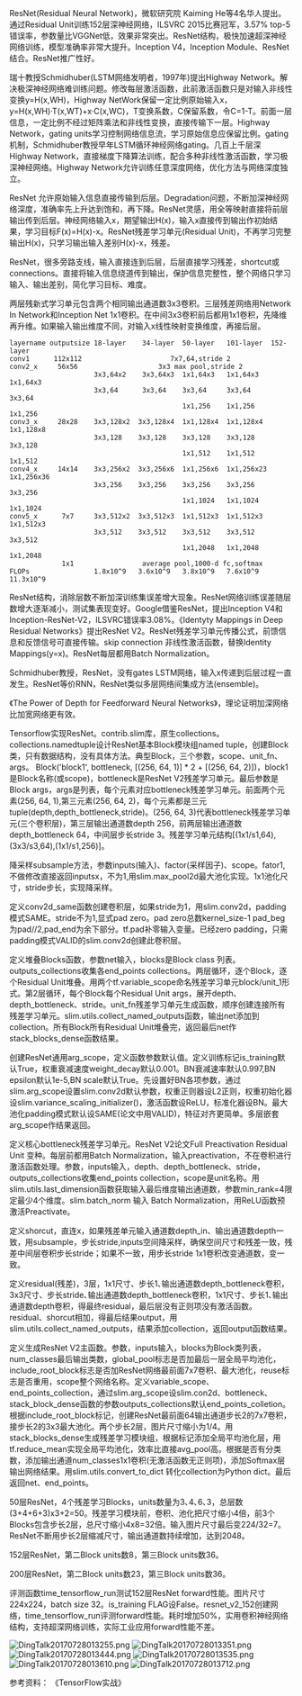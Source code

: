 ResNet(Residual Neural Network)，微软研究院 Kaiming He等4名华人提出。通过Residual Unit训练152层深神经网络，ILSVRC 2015比赛冠军，3.57% top-5错误率，参数量比VGGNet低，效果非常突出。ResNet结构，极快加速超深神经网络训练，模型准确率非常大提升。Inception V4，Inception Module、ResNet结合。ResNet推广性好。

瑞十教授Schmidhuber(LSTM网络发明者，1997年)提出Highway Network。解决极深神经网络难训练问题。修改每层激活函数，此前激活函数只是对输入非线性变换y=H(x,WH)，Highway NetWork保留一定比例原始输入x，y=H(x,WH)·T(x,WT)+x·C(x,WC)，T变换系数，C保留系数，令C=1-T。前面一层信息，一定比例不经过矩阵乘法和非线性变换，直接传输下一层。Highway Network，gating units学习控制网络信息流，学习原始信息应保留比例。gating机制，Schmidhuber教授早年LSTM循环神经网络gating。几百上千层深Highway Network，直接梯度下降算法训练，配合多种非线性激活函数，学习极深神经网络。Highway Network允许训练任意深度网络，优化方法与网络深度独立。

ResNet 允许原始输入信息直接传输到后层。Degradation问题，不断加深神经网络深度，准确率先上升达到饱和，再下降。ResNet灵感，用全等映射直接将前层输出传到后层。神经网络输入x，期望输出H(x)，输入x直接传到输出作初始结果，学习目标F(x)=H(x)-x。ResNet残差学习单元(Residual Unit)，不再学习完整输出H(x)，只学习输出输入差别H(x)-x，残差。

ResNet，很多旁路支线，输入直接连到后层，后层直接学习残差，shortcut或connections。直接将输入信息绕道传到输出，保护信息完整性，整个网络只学习输入、输出差别，简化学习目标、难度。

两层残新式学习单元包含两个相同输出通道数3x3卷积。三层残差网络用Network In Network和Inception Net 1x1卷积。在中间3x3卷积前后都用1x1卷积，先降维再升维。如果输入输出维度不同，对输入x线性映射变换维度，再接后层。

    layername outputsize 18-layer    34-layer  50-layer   101-layer  152-layer
    conv1      112x112                      7x7,64,stride 2
    conv2_x     56x56                    3x3 max pool,stride 2
                         3x3,64x2    3x3,64x3  1x1,64x3   1x1,64x3   1x1,64x3
                         3x3,64      3x3,64    3x3,64     3x3,64     3x3,64
                                               1x1,256    1x1,256    1x1,256
    conv3_x     28x28    3x3,128x2  3x3,128x4  1x1,128x4  1x1,128x4  1x1,128x8
                         3x3,128    3x3,128    3x3,128    3x3,128    3x3,128
                                               1x1,512    1x1,512    1x1,512
    conv4_x     14x14    3x3,256x2  3x3,256x6  1x1,256x6  1x1,256x23 1x1,256x36
                         3x3,256    3x3,256    3x3,256    3x3,256    3x3,256
                                               1x1,1024   1x1,1024   1x1,1024
    conv5_x      7x7     3x3,512x2  3x3,512x3  1x1,512x3  1x1,512x3  1x1,512x3
                         3x3,512    3x3,512    3x3,512    3x3,512    3x3,512
                                               1x1,2048   1x1,2048   1x1,2048
                 1x1                 average pool,1000-d fc,softmax
    FLOPs                1.8x10^9   3.6x10^9   3.8x10^9   7.6x10^9   11.3x10^9

ResNet结构，消除层数不断加深训练集误差增大现象。ResNet网络训练误差随层数增大逐渐减小，测试集表现变好。Google借鉴ResNet，提出Inception V4和Inception-ResNet-V2，ILSVRC错误率3.08%。《Identyty Mappings in Deep Residual Networks》提出ResNet V2。ResNet残差学习单元传播公式，前馈信息和反馈信号可直接传输。skip connection 非线性激活函数，替换Identity Mappings(y=x)。ResNet每层都用Batch Normalization。

Schmidhuber教授，ResNet，没有gates LSTM网络，输入x传递到后层过程一直发生。ResNet等价RNN，ResNet类似多层网络间集成方法(ensemble)。

《The Power of Depth for Feedforward Neural Networks》，理论证明加深网络比加宽网络更有效。

Tensorflow实现ResNet。contrib.slim库，原生collections。collections.namedtuple设计ResNet基本Block模块组named tuple，创建Block类，只有数据结构，没有具体方法。典型Block，三个参数，scope、unit_fn、args。
Block('block1', bottleneck, [(256, 64, 1)] * 2 + [(256, 64, 2)])，block1是Block名称(或scope)，bottleneck是ResNet V2残差学习单元。最后参数是Block args，args是列表，每个元素对应bottleneck残差学习单元。前面两个元素(256, 64, 1),第三元素(256, 64, 2)，每个元素都是三元tuple(depth,depth_bottleneck,stride)。(256, 64, 3)代表bottleneck残差学习单元(三个卷积层)，第三层输出通道数depth 256，前两层输出通道数depth_bottleneck 64，中间层步长stride 3。残差学习单元结构[(1x1/s1,64),(3x3/s3,64),(1x1/s1,256)]。

降采样subsample方法，参数inputs(输入)、factor(采样因子)、scope。fator1,不做修改直接返回inputsx，不为1,用slim.max_pool2d最大池化实现。1x1池化尺寸，stride步长，实现降采样。

定义conv2d_same函数创建卷积层，如果stride为1，用slim.conv2d，padding模式SAME。stride不为1,显式pad zero。pad zero总数kernel_size-1 pad_beg为pad//2,pad_end为余下部分。tf.pad补零输入变量。已经zero padding，只需padding模式VALID的slim.conv2d创建此卷积层。

定义堆叠Blocks函数，参数net输入，blocks是Block class 列表。outputs_collections收集各end_points collections。两层循环，逐个Block，逐个Residual Unit堆叠。用两个tf.variable_scope命名残差学习单元block/unit_1形式。第2层循环，每个Block每个Residual Unit args，展开depth、depth_bottleneck、stride。unit_fn残差学习单元生成函数，顺序创建连接所有残差学习单元。slim.utils.collect_named_outputs函数，输出net添加到collection。所有Block所有Residual Unit堆叠完，返回最后net作stack_blocks_dense函数结果。

创建ResNet通用arg_scope，定义函数参数默认值。定义训练标记is_training默认True，权重衰减速度weight_decay默认0.001。BN衰减速率默认0.997,BN epsilon默认1e-5,BN scale默认True。先设置好BN各项参数，通过slim.arg_scope设置slim.conv2d默认参数，权重正则器设L2正则，权重初始化器设slim.variance_scaling_initializer()，激活函数设ReLU，标准化器设BN。最大池化padding模式默认设SAME(论文中用VALID)，特征对齐更简单。多层嵌套arg_scope作结果返回。

定义核心bottleneck残差学习单元。ResNet V2论文Full Preactivation Residual Unit 变种。每层前都用Batch Normalization，输入preactivation，不在卷积进行激活函数处理。参数，inputs输入，depth、depth_bottleneck、stride，outputs_collections收集end_points collection，scope是unit名称。用slim.utils.last_dimension函数获取输入最后维度输出通道数，参数min_rank=4限定最少4个维度。slim.batch_norm 输入 Batch Normalization，用ReLU函数预激活Preactivate。

定义shorcut，直连x，如果残差单元输入通道数depth_in、输出通道数depth一致，用subsample，步长stride,inputs空间降采样，确保空间尺寸和残差一致，残差中间层卷积步长stride；如果不一致，用步长stride 1x1卷积改变通道数，变一致。

定义residual(残差)，3层，1x1尺寸、步长1､输出通道数depth_bottleneck卷积，3x3尺寸、步长stride､输出通道数depth_bottleneck卷积，1x1尺寸、步长1､输出通道数depth卷积，得最终residual，最后层没有正则项没有激活函数。residual、shorcut相加，得最后结果output，用slim.utils.collect_named_outputs，结果添加collection，返回output函数结果。

定义生成ResNet V2主函数。参数，inputs输入，blocks为Block类列表，num_classes最后输出类数，global_pool标志是否加最后一层全局平均池化，include_root_block标志是否加ResNet网络最前面7x7卷积、最大池化，reuse标志是否重用，scope整个网络名称。定义variable_scope、end_points_collection，通过slim.arg_scope设slim.con2d、bottleneck、stack_block_dense函数的参数outputs_collections默认end_points_colletion。根据include_root_block标记，创建ResNet最前面64输出通道步长2的7x7卷积，接步长2的3x3最大池化。两个步长2层，图片尺寸缩小为1/4。用stack_blocks_dense生成残差学习模块组，根据标记添加全局平均池化层，用tf.reduce_mean实现全局平均池化，效率比直接avg_pool高。根据是否有分类数，添加输出通道num_classes1x1卷积(无激活函数无正则项)，添加Softmax层输出网络结果。用slim.utils.convert_to_dict 转化collection为Python dict。最后返回net、end_points。

50层ResNet，4个残差学习Blocks，units数量为3､4､6､3，总层数(3+4+6+3)x3+2=50。残差学习模块前，卷积、池化把尺寸缩小4倍，前3个Blocks包含步长2层，总尺寸缩小4x8=32倍。输入图片尺寸最后变224/32=7。ResNet不断用步长2层缩减尺寸，输出通道数持续增加，达到2048。

152层ResNet，第二Block units数8，第三Block units数36。

200层ResNet，第二Block units数23，第三Block units数36。

评测函数time_tensorflow_run测试152层ResNet forward性能。图片尺寸224x224，batch size 32。is_training FLAG设False。resnet_v2_152创建网络，time_tensorflow_run评测forward性能。耗时增加50%，实用卷积神经网络结构，支持超深网络训练，实际工业应用forward性能不差。

![DingTalk20170728013255.png](http://upload-images.jianshu.io/upload_images/80690-e10d1b5d35beac00.png?imageMogr2/auto-orient/strip%7CimageView2/2/w/1240)
![DingTalk20170728013351.png](http://upload-images.jianshu.io/upload_images/80690-5d56ebe12ed5d6e5.png?imageMogr2/auto-orient/strip%7CimageView2/2/w/1240)
![DingTalk20170728013444.png](http://upload-images.jianshu.io/upload_images/80690-e6adc37493c66038.png?imageMogr2/auto-orient/strip%7CimageView2/2/w/1240)
![DingTalk20170728013535.png](http://upload-images.jianshu.io/upload_images/80690-49486f59eb819702.png?imageMogr2/auto-orient/strip%7CimageView2/2/w/1240)
![DingTalk20170728013610.png](http://upload-images.jianshu.io/upload_images/80690-cfad470b08a2ef24.png?imageMogr2/auto-orient/strip%7CimageView2/2/w/1240)
![DingTalk20170728013712.png](http://upload-images.jianshu.io/upload_images/80690-2a04c31ddb6265b0.png?imageMogr2/auto-orient/strip%7CimageView2/2/w/1240)

参考资料：
《TensorFlow实战》


